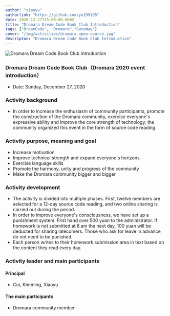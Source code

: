 ```yaml
---
author: "xiaoyu"
authorlink: "https://github.com/yu199195"
date: 2020-12-27T15:00:00.000Z
title: "Dromara Dream Code Book Club Introduction"	
tags: ["DreamCode", "Dromara","GateWay"]
cover: "/img/activities/dromara-open-source.jpg"
descripton: "Dromara Dream Code Book Club Introduction"
---
```


![Dromara Dream Code Book Club Introduction](/img/soul/activite/soul-xmind.png)

### Dromara Dream Code Book Club（Dromara 2020 event introduction）

- Date: Sunday, December 27, 2020

### Activity background

- In order to increase the enthusiasm of community participants, promote the construction of the Dromara community, exercise everyone's expressive ability and improve the core strength of technology, the community organized this event in the form of source code reading.

### Activity purpose, meaning and goal
- Increase motivation
- Improve technical strength and expand everyone's horizons
- Exercise language skills
- Promote the harmony, unity and progress of the community
- Make the Dromara community bigger and bigger

### Activity development
- The activity is divided into multiple phases. First, twelve members are selected for a 12-day source code reading, and two online sharing is carried out during the period.
- In order to improve everyone's consciousness, we have set up a punishment system. First hand over 500 yuan to the administrator. If homework is not submitted at 8 am the next day, 100 yuan will be deducted for sharing latecomers. Those who ask for leave in advance do not need to be punished.
- Each person writes to their homework submission area in text based on the content they read every day.

### Activity leader and main participants

#### Principal
- Cui, Kimming, Xiaoyu 

#### The main participants
- Dromara community member
